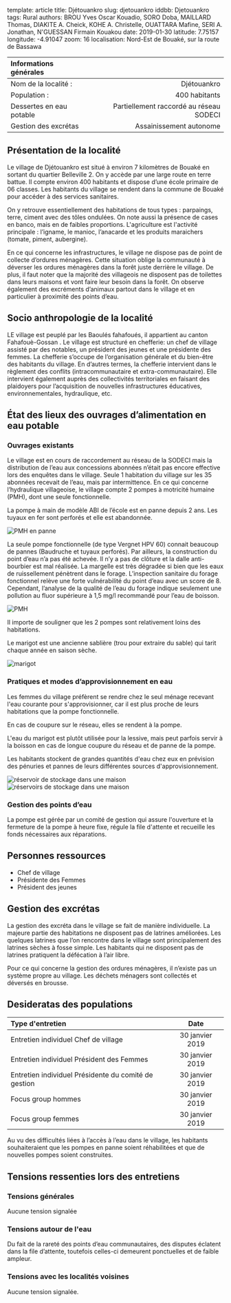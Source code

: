 template: article
title: Djétouankro
slug: djetouankro
iddbb: Djetouankro
tags: Rural
authors: BROU Yves Oscar Kouadio, SORO Doba, MAILLARD Thomas, DIAKITE A. Cheick, KOHE A. Christelle, OUATTARA Mafine, SERI A. Jonathan, N'GUESSAN Firmain Kouakou
date: 2019-01-30
latitude:  7.75157 
longitude: -4.91047 
zoom: 16
localisation: Nord-Est de Bouaké, sur la route de Bassawa




|Informations générales||
|:--|--:|
| Nom de la localité : | Djétouankro | 
| Population : | 400 habitants | 
| Dessertes en eau potable | Partiellement raccordé au réseau SODECI | 
| Gestion des excrétas | Assainissement autonome | 

## Présentation de la localité
Le village de Djétouankro est situé à environ 7 kilomètres de Bouaké en sortant du quartier Belleville 2. On y accède par une large route en terre battue.  Il compte environ 400 habitants et dispose d’une école primaire de 06 classes. Les habitants du village se rendent dans la commune de Bouaké pour accéder à des services sanitaires.


On y retrouve essentiellement des habitations de tous types : parpaings, terre, ciment avec des tôles ondulées. On note aussi la présence de cases en banco, mais en de faibles proportions. L'agriculture est l'activité principale : l’igname, le manioc, l’anacarde et les produits maraichers (tomate, piment, aubergine).


En ce qui concerne les infrastructures, le village ne dispose pas de point de collecte d’ordures ménagères. Cette situation oblige la communauté à  déverser les ordures ménagères dans la forêt juste derrière le village. De plus, il faut noter que la majorité des villageois ne disposent pas de toilettes dans leurs maisons et vont faire leur besoin dans la forêt. On observe également des excréments d’animaux partout dans le village et en particulier à proximité des points d’eau.

## Socio anthropologie de la localité 

LE village est peuplé par les Baoulés fahafoués, il appartient au canton Fahafouè-Gossan . Le village est structuré en chefferie: un chef de village  assisté par des notables, un président des jeunes et une présidente des femmes. La chefferie s’occupe de l’organisation générale et du bien-être des habitants du village. En d’autres termes, la chefferie intervient dans le règlement des conflits (intracommunautaire et extra-communautaire). Elle intervient également auprès des collectivités territoriales en faisant des plaidoyers pour l’acquisition de nouvelles infrastructures éducatives, environnementales, hydraulique, etc.


## État des lieux des ouvrages d’alimentation en eau potable

### Ouvrages existants
Le village est en cours de raccordement au réseau de la SODECI mais la distribution de l’eau aux concessions abonnées n’était pas encore effective lors des enquêtes dans le village. Seule 1 habitation du village sur les 35 abonnées recevait de l’eau, mais par intermittence.
En ce qui concerne l’hydraulique villageoise, le village compte 2 pompes à motricité humaine (PMH), dont une seule fonctionnelle. 


La pompe à main de modèle ABI de l’école est en panne depuis 2 ans. Les tuyaux en fer sont perforés et elle est abandonnée.

![PMH en panne](images/djetouankro4.jpg "PMH en panne")


 La seule pompe fonctionnelle (de type Vergnet HPV 60) connait beaucoup de pannes (Baudruche et tuyaux perforés). Par ailleurs, la construction du point d’eau n’a pas été achevée. Il n’y a pas de clôture et la dalle anti-bourbier est mal réalisée. La margelle est très dégradée si bien que les eaux de ruissellement pénètrent dans le forage. L’inspection sanitaire du forage fonctionnel relève une forte vulnérabilité du point d’eau avec un score de 8. Cependant, l’analyse de la qualité de l’eau du forage indique seulement une pollution  au fluor supérieure à 1,5 mg/l recommandé pour l’eau de boisson.
 
 
 ![PMH](images/djetouankro5.jpg "PMH")
 
 
 Il importe de souligner que les 2 pompes sont relativement loins des habitations.
 
 
Le marigot est une ancienne sablière (trou pour extraire du sable) qui tarit chaque année en saison sèche.

![marigot](images/djetouankro1.jpg "marigot")


### Pratiques et modes d’approvisionnement en eau


Les femmes du village préfèrent se rendre chez le seul ménage recevant l'eau courante pour s'approvisionner, car il est plus proche de leurs habitations que la pompe fonctionnelle.


En cas de coupure sur le réseau, elles se rendent à la pompe.


L'eau du marigot est plutôt utilisée pour la lessive, mais peut parfois servir à la boisson en cas de longue coupure du réseau et de panne de la pompe.
 
 
  Les habitants stockent de grandes quantités d'eau chez eux en prévision des pénuries et pannes de leurs différentes sources d'approvisionnement.
 
 
 ![réservoir de stockage dans une maison](images/djetouankro2.jpg "réservoir de stockage dans une maison")
![réservoirs de stockage dans une maison](images/djetouankro3.jpg "réservoirs de stockage dans une maison")

### Gestion des points d’eau


La pompe est gérée par un comité de gestion qui assure l'ouverture et la fermeture de la pompe à heure fixe, régule la file d'attente et recueille les fonds nécessaires aux réparations.

## Personnes ressources


* Chef de village 
* Présidente des Femmes                                
* Président des jeunes

## Gestion des excrétas
La gestion des excréta dans le village se fait de manière individuelle. La majeure partie des habitations ne disposent pas de latrines améliorées. Les quelques latrines que l’on rencontre dans le village sont principalement des latrines sèches à fosse simple. Les habitants qui ne disposent pas de latrines pratiquent la défécation à l’air libre. 


Pour ce qui concerne la gestion des ordures ménagères, il n’existe pas un système propre au village. Les déchets ménagers sont collectés et déversés en brousse. 


## Desideratas des populations
| Type d'entretien | Date | 
| :-- | :--: | 
| Entretien individuel Chef de village |30 janvier 2019| 
| Entretien individuel Président des Femmes|30 janvier 2019| 
| Entretien individuel Présidente du comité de gestion|30 janvier 2019| 
| Focus group hommes |30 janvier 2019| 
| Focus group femmes |30 janvier 2019| 

Au vu des difficultés liées à l’accès à l’eau dans le village, les habitants souhaiteraient que les pompes en panne soient réhabilitées et que de nouvelles pompes soient construites.


## Tensions ressenties lors des entretiens

### Tensions générales
Aucune tension signalée

### Tensions autour de l'eau
Du fait de la rareté des points d’eau communautaires, des disputes éclatent dans la file d’attente, toutefois celles-ci demeurent ponctuelles et de faible ampleur.

### Tensions avec les localités voisines
Aucune tension signalée.
